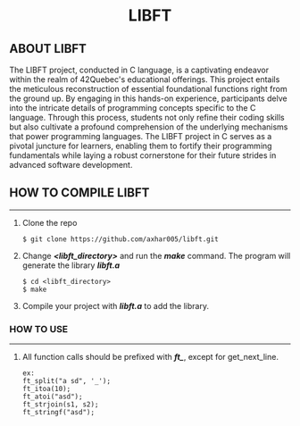 <!-- 42 libft -->
<h1 align="center">LIBFT</h1>

<!-- ABOUT THE PROJECT -->
## ABOUT LIBFT
The LIBFT project, conducted in C language, is a captivating endeavor within the realm of 42Quebec's educational offerings. This project entails the meticulous reconstruction of essential foundational functions right from the ground up. By engaging in this hands-on experience, participants delve into the intricate details of programming concepts specific to the C language. Through this process, students not only refine their coding skills but also cultivate a profound comprehension of the underlying mechanisms that power programming languages. The LIBFT project in C serves as a pivotal juncture for learners, enabling them to fortify their programming fundamentals while laying a robust cornerstone for their future strides in advanced software development.

<!-- install section -->
## HOW TO COMPILE LIBFT
---
1. Clone the repo
    ```
    $ git clone https://github.com/axhar005/libft.git
    ```
2. Change _**<libft_directory>**_ and run the _**make**_ command. The program will generate the library _**libft.a**_
    ```
    $ cd <libft_directory>
    $ make
    ```
3. Compile your project with _**libft.a**_ to add the library.

### HOW TO USE
---
1. All function calls should be prefixed with ***ft_***, except for get_next_line.
    ````
    ex:
    ft_split("a sd", '_');
    ft_itoa(10);
    ft_atoi("asd");
    ft_strjoin(s1, s2);
    ft_stringf("asd");
    ````


